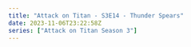 ```yaml
---
title: "Attack on Titan - S3E14 - Thunder Spears"
date: 2023-11-06T23:22:58Z
series: ["Attack on Titan Season 3"]
---
```



<mux-player stream-type="on-demand"
  src="https://kp3d-my.sharepoint.com/personal/ryoo_kp3d_onmicrosoft_com/_layouts/15/download.aspx?share=EVoAqY4aVJBPq3_GbQBx8o0B2TskhiL-UsOykC5gZP0fmg" prefer-playback="mse" controls>
  </mux-player>
  
  
  <script src="https://cdn.jsdelivr.net/npm/@mux/mux-player"></script>
  
 <script type="application/ld+json">
 {
  "@context": "https://schema.org/",
  "@type": "VideoObject",
  "name": "Attack on Titan - S3E14 - Thunder Spears",
  "contentUrl": "https://stream.mux.com/7OwweSALSv022OJejuV9NQoZQoiTHCXYHhWp00bk02hiZI.m3u8",
  "thumbnailUrl": "https://www.themoviedb.org/t/p/original/rstHtpbEIoHnmxvsbNH7UlEPeEP.jpg?width=314&fit_mode=preserve&time=25",
  "uploadDate": "2023-11-06T23:22:55Z",
}

</script>

